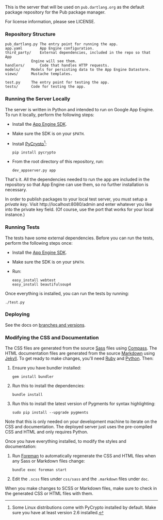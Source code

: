 This is the server that will be used on `pub.dartlang.org` as the default
package repository for the Pub package manager.

For license information, please see LICENSE.

### Repository Structure

    pub_dartlang.py	The entry point for running the app.
    app.yaml		App Engine configuration.
    third_party/	External dependencies, included in the repo so that App
    			Engine will see them.
    handlers/		Code that handles HTTP requests.
    models/		Models for persisting data to the App Engine Datastore.
    views/		Mustache templates.

    test.py		The entry point for testing the app.
    tests/		Code for testing the app.

### Running the Server Locally

The server is written in Python and intended to run on Google App Engine. To run
it locally, perform the following steps:

  * Install the [App Engine SDK][].
  * Make sure the SDK is on your `$PATH`.
  * Install [PyCrypto][pycrypto][^1]:

        pip install pycrypto

  * From the root directory of this repository, run:

        dev_appserver.py app

[app engine sdk]: https://developers.google.com/appengine/downloads
[pycrypto]: https://www.dlitz.net/software/pycrypto/

That's it. All the dependencies needed to run the app are included in the
repository so that App Engine can use them, so no further installation is
necessary.

In order to publish packages to your local test server, you must setup a
_private key_. Visit http://localhost:8080/admin and enter whatever you like
into the private key field. (Of course, use the port that works for your
local instance.)

[^1]: Some Linux distributions come with PyCrypto installed by default. Make
      sure you have at least version 2.6 installed.

### Running Tests

The tests have some external dependencies. Before you can run the tests,
perform the following steps once:

  * Install the [App Engine SDK][].
  * Make sure the SDK is on your `$PATH`.
  * Run:

        easy_install webtest
        easy_install beautifulsoup4

Once everything is installed, you can run the tests by running:

    ./test.py

### Deploying

See the docs on [branches and versions][].

[branches and versions]: https://github.com/dart-lang/pub-dartlang/wiki/Branches-and-Versions

### Modifying the CSS and Documentation

The CSS files are generated from the source [Sass][] files using [Compass][].
The HTML documentation files are generated from the source [Markdown][] using
[Jekyll][]. To get ready to make changes, you'll need [Ruby][] and [Python][].
Then:

[ruby]: http://ruby-lang.org
[python]: http://python.org
[sass]: http://sass-lang.com
[compass]: http://compass-style.org
[markdown]: http://daringfireball.net/projects/markdown/
[jekyll]: http://jekyllrb.com/

 1. Ensure you have bundler installed:

        gem install bundler

 2. Run this to install the dependencies:

        bundle install

 3. Run this to install the latest version of Pygments for syntax highlighting:

        sudo pip install --upgrade pygments

Note that this is only needed on your development machine to iterate on the CSS
and documentation. The deployed server just uses the pre-compiled CSS and HTML
and only requires Python.

Once you have everything installed, to modify the styles and documentation:

 1. Run [Foreman][] to automatically regenerate the CSS and HTML files when any
    Sass or Markdown files change:

        bundle exec foreman start

 1. Edit the `.scss` files under `css/sass` and the `.markdown` files under
    `doc`.

[foreman]: http://ddollar.github.com/foreman/

When you make changes to SCSS or Markdown files, make sure to check in the
generated CSS or HTML files with them.
